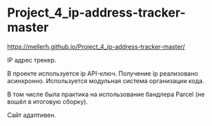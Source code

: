 # Project_4_ip-address-tracker-master

https://mellerh.github.io/Project_4_ip-address-tracker-master/

IP адрес трекер.

В проекте используется ip API-ключ. Получение ip реализовано асинхронно. Используется модульная система организации кода. 

В том числе была практика на использование бандлера Parcel (не вошёл в итоговую сборку).

Сайт адаптивен.
